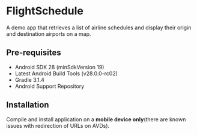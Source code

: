 # FlightSchedule
A demo app that retrieves a list of airline schedules and display their origin and destination airports on a map.

Pre-requisites
--------------

- Android SDK 28 (minSdkVersion 19)
- Latest Android Build Tools (v28.0.0-rc02)
- Gradle 3.1.4
- Android Support Repository

Installation
------------

Compile and install application on a **mobile device only**(there are known issues with redirection of URLs on AVDs).
